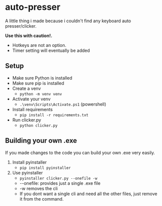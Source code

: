 # auto-presser
A little thing i made because i couldn't find any keyboard auto presser/clicker.  

__Use this with caution!.__  
- Hotkeys are not an option.  
- Timer setting will eventually be added

## Setup
- Make sure Python is installed
- Make sure pip is installed
- Create a venv
  - `python -m venv venv`
- Activate your venv
  - `.\venv\Scripts\Activate.ps1` (powershell)
- Install requirements
  - `pip install -r requirements.txt`
- Run clicker.py
  - `python clicker.py`

## Building your own .exe
If you made changes to the code you can build your own .exe very easily.
1. Install pyinstaller
   - `pip install pyinstaller`
2. Use pyinstaller
   - `pyinstaller clicker.py --onefile -w`
   - --onefile: provides just a single .exe file
   - -w removes the cli
   - If you dont want a single cli and need all the other files, just remove it from the command.